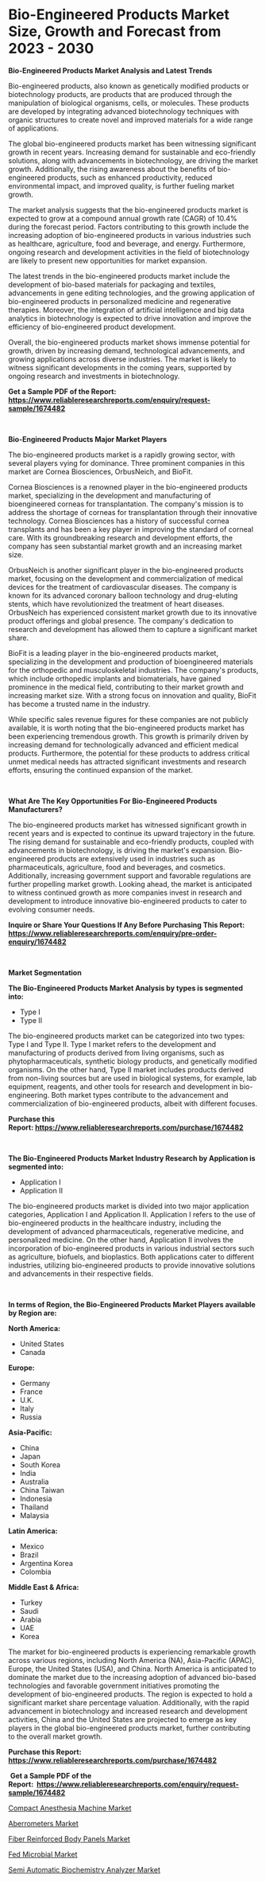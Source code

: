 <p><h1>Bio-Engineered Products Market Size, Growth and Forecast from 2023 - 2030</h1></p><p><strong>Bio-Engineered Products Market Analysis and Latest Trends</strong></p>
<p><p>Bio-engineered products, also known as genetically modified products or biotechnology products, are products that are produced through the manipulation of biological organisms, cells, or molecules. These products are developed by integrating advanced biotechnology techniques with organic structures to create novel and improved materials for a wide range of applications.</p><p>The global bio-engineered products market has been witnessing significant growth in recent years. Increasing demand for sustainable and eco-friendly solutions, along with advancements in biotechnology, are driving the market growth. Additionally, the rising awareness about the benefits of bio-engineered products, such as enhanced productivity, reduced environmental impact, and improved quality, is further fueling market growth.</p><p>The market analysis suggests that the bio-engineered products market is expected to grow at a compound annual growth rate (CAGR) of 10.4% during the forecast period. Factors contributing to this growth include the increasing adoption of bio-engineered products in various industries such as healthcare, agriculture, food and beverage, and energy. Furthermore, ongoing research and development activities in the field of biotechnology are likely to present new opportunities for market expansion.</p><p>The latest trends in the bio-engineered products market include the development of bio-based materials for packaging and textiles, advancements in gene editing technologies, and the growing application of bio-engineered products in personalized medicine and regenerative therapies. Moreover, the integration of artificial intelligence and big data analytics in biotechnology is expected to drive innovation and improve the efficiency of bio-engineered product development.</p><p>Overall, the bio-engineered products market shows immense potential for growth, driven by increasing demand, technological advancements, and growing applications across diverse industries. The market is likely to witness significant developments in the coming years, supported by ongoing research and investments in biotechnology.</p></p>
<p><strong>Get a Sample PDF of the Report:&nbsp; <a href="https://www.reliableresearchreports.com/enquiry/request-sample/1674482">https://www.reliableresearchreports.com/enquiry/request-sample/1674482</a></strong></p>
<p>&nbsp;</p>
<p><strong>Bio-Engineered Products Major Market Players</strong></p>
<p><p>The bio-engineered products market is a rapidly growing sector, with several players vying for dominance. Three prominent companies in this market are Cornea Biosciences, OrbusNeich, and BioFit.</p><p>Cornea Biosciences is a renowned player in the bio-engineered products market, specializing in the development and manufacturing of bioengineered corneas for transplantation. The company's mission is to address the shortage of corneas for transplantation through their innovative technology. Cornea Biosciences has a history of successful cornea transplants and has been a key player in improving the standard of corneal care. With its groundbreaking research and development efforts, the company has seen substantial market growth and an increasing market size.</p><p>OrbusNeich is another significant player in the bio-engineered products market, focusing on the development and commercialization of medical devices for the treatment of cardiovascular diseases. The company is known for its advanced coronary balloon technology and drug-eluting stents, which have revolutionized the treatment of heart diseases. OrbusNeich has experienced consistent market growth due to its innovative product offerings and global presence. The company's dedication to research and development has allowed them to capture a significant market share.</p><p>BioFit is a leading player in the bio-engineered products market, specializing in the development and production of bioengineered materials for the orthopedic and musculoskeletal industries. The company's products, which include orthopedic implants and biomaterials, have gained prominence in the medical field, contributing to their market growth and increasing market size. With a strong focus on innovation and quality, BioFit has become a trusted name in the industry.</p><p>While specific sales revenue figures for these companies are not publicly available, it is worth noting that the bio-engineered products market has been experiencing tremendous growth. This growth is primarily driven by increasing demand for technologically advanced and efficient medical products. Furthermore, the potential for these products to address critical unmet medical needs has attracted significant investments and research efforts, ensuring the continued expansion of the market.</p></p>
<p>&nbsp;</p>
<p><strong>What Are The Key Opportunities For Bio-Engineered Products Manufacturers?</strong></p>
<p><p>The bio-engineered products market has witnessed significant growth in recent years and is expected to continue its upward trajectory in the future. The rising demand for sustainable and eco-friendly products, coupled with advancements in biotechnology, is driving the market's expansion. Bio-engineered products are extensively used in industries such as pharmaceuticals, agriculture, food and beverages, and cosmetics. Additionally, increasing government support and favorable regulations are further propelling market growth. Looking ahead, the market is anticipated to witness continued growth as more companies invest in research and development to introduce innovative bio-engineered products to cater to evolving consumer needs.</p></p>
<p><strong>Inquire or Share Your Questions If Any Before Purchasing This Report: <a href="https://www.reliableresearchreports.com/enquiry/pre-order-enquiry/1674482">https://www.reliableresearchreports.com/enquiry/pre-order-enquiry/1674482</a></strong></p>
<p>&nbsp;</p>
<p><strong>Market Segmentation</strong></p>
<p><strong>The Bio-Engineered Products Market Analysis by types is segmented into:</strong></p>
<p><ul><li>Type I</li><li>Type II</li></ul></p>
<p><p>The bio-engineered products market can be categorized into two types: Type I and Type II. Type I market refers to the development and manufacturing of products derived from living organisms, such as phytopharmaceuticals, synthetic biology products, and genetically modified organisms. On the other hand, Type II market includes products derived from non-living sources but are used in biological systems, for example, lab equipment, reagents, and other tools for research and development in bio-engineering. Both market types contribute to the advancement and commercialization of bio-engineered products, albeit with different focuses.</p></p>
<p><strong>Purchase this Report:&nbsp;<a href="https://www.reliableresearchreports.com/purchase/1674482">https://www.reliableresearchreports.com/purchase/1674482</a></strong></p>
<p>&nbsp;</p>
<p><strong>The Bio-Engineered Products Market Industry Research by Application is segmented into:</strong></p>
<p><ul><li>Application I</li><li>Application II</li></ul></p>
<p><p>The bio-engineered products market is divided into two major application categories, Application I and Application II. Application I refers to the use of bio-engineered products in the healthcare industry, including the development of advanced pharmaceuticals, regenerative medicine, and personalized medicine. On the other hand, Application II involves the incorporation of bio-engineered products in various industrial sectors such as agriculture, biofuels, and bioplastics. Both applications cater to different industries, utilizing bio-engineered products to provide innovative solutions and advancements in their respective fields.</p></p>
<p>&nbsp;</p>
<p><strong>In terms of Region, the Bio-Engineered Products Market Players available by Region are:</strong></p>
<p>
    <p> <strong> North America: </strong>
        <ul>
            <li>United States</li>
            <li>Canada</li>
        </ul>
        </p> 
    <p> <strong> Europe: </strong>
        <ul>
            <li>Germany</li>
            <li>France</li>
            <li>U.K.</li>
            <li>Italy</li>
            <li>Russia</li>
        </ul>
        </p> 
    <p> <strong> Asia-Pacific: </strong>
        <ul>
            <li>China</li>
            <li>Japan</li>
            <li>South Korea</li>
            <li>India</li>
            <li>Australia</li>
            <li>China Taiwan</li>
            <li>Indonesia</li>
            <li>Thailand</li>
            <li>Malaysia</li>
        </ul>
        </p> 
    <p> <strong> Latin America: </strong>
        <ul>
            <li>Mexico</li>
            <li>Brazil</li>
            <li>Argentina Korea</li>
            <li>Colombia</li>
        </ul>
        </p> 
    <p> <strong> Middle East & Africa: </strong>
        <ul>
            <li>Turkey</li>
            <li>Saudi</li>
            <li>Arabia</li>
            <li>UAE</li>
            <li>Korea</li>
        </ul>
    </p>
    </p>
<p><p>The market for bio-engineered products is experiencing remarkable growth across various regions, including North America (NA), Asia-Pacific (APAC), Europe, the United States (USA), and China. North America is anticipated to dominate the market due to the increasing adoption of advanced bio-based technologies and favorable government initiatives promoting the development of bio-engineered products. The region is expected to hold a significant market share percentage valuation. Additionally, with the rapid advancement in biotechnology and increased research and development activities, China and the United States are projected to emerge as key players in the global bio-engineered products market, further contributing to the overall market growth.</p></p>
<p><strong>Purchase this Report: <a href="https://www.reliableresearchreports.com/purchase/1674482">https://www.reliableresearchreports.com/purchase/1674482</a></strong></p>
<p>&nbsp;<strong>Get a Sample PDF of the Report:&nbsp;&nbsp;<a href="https://www.reliableresearchreports.com/enquiry/request-sample/1674482">https://www.reliableresearchreports.com/enquiry/request-sample/1674482</a></strong></p>
<p><strong></strong></p>
<p><p><a href="https://www.linkedin.com/pulse/compact-anesthesia-machine-market-research-report-provides-xc8rc/">Compact Anesthesia Machine Market</a></p><p><a href="https://www.linkedin.com/pulse/aberrometers-market-research-report-provides-thorough-lpc4c/">Aberrometers Market</a></p><p><a href="https://medium.com/@alicehanson1974/fiber-reinforced-body-panels-market-trends-and-market-analysis-forecasted-for-period-2023-2030-2aec5953c294">Fiber Reinforced Body Panels Market</a></p><p><a href="https://medium.com/@annaalexander40/fed-microbial-market-share-evolution-and-market-growth-trends-2023-2030-4ff867a3cb88">Fed Microbial Market</a></p><p><a href="https://www.linkedin.com/pulse/decoding-semi-automatic-biochemistry-analyzer-market-rkxrc/">Semi Automatic Biochemistry Analyzer Market</a></p></p>